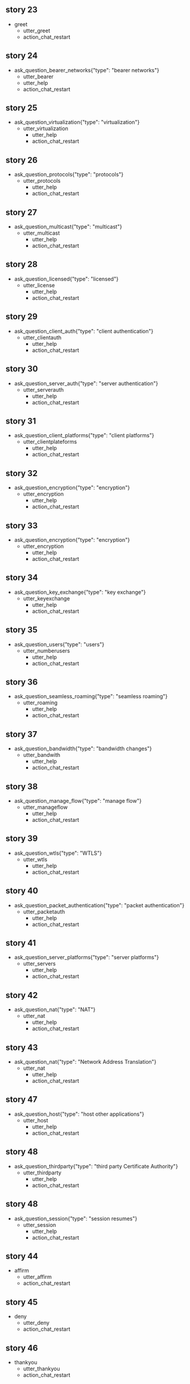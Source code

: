 ## story 23
* greet
    - utter_greet
    - action_chat_restart

## story 24
* ask_question_bearer_networks{"type": "bearer networks"}
    - utter_bearer
    - utter_help
    - action_chat_restart

## story 25
* ask_question_virtualization{"type": "virtualization"}
  - utter_virtualization
    - utter_help
    - action_chat_restart
    
## story 26
* ask_question_protocols{"type": "protocols"}
  - utter_protocols
    - utter_help
    - action_chat_restart

## story 27
* ask_question_multicast{"type": "multicast"}
  - utter_multicast
    - utter_help
    - action_chat_restart

## story 28
* ask_question_licensed{"type": "licensed"}
  - utter_license
    - utter_help
    - action_chat_restart

## story 29
* ask_question_client_auth{"type": "client authentication"}
  - utter_clientauth
    - utter_help
    - action_chat_restart

## story 30
* ask_question_server_auth{"type": "server authentication"}
  - utter_serverauth
    - utter_help
    - action_chat_restart
    
## story 31
* ask_question_client_platforms{"type": "client platforms"}
  - utter_clientplateforms
    - utter_help
    - action_chat_restart

## story 32
* ask_question_encryption{"type": "encryption"}
  - utter_encryption
    - utter_help
    - action_chat_restart

## story 33
* ask_question_encryption{"type": "encryption"}
  - utter_encryption
    - utter_help
    - action_chat_restart
    
## story 34
* ask_question_key_exchange{"type": "key exchange"}
  - utter_keyexchange
    - utter_help
    - action_chat_restart
    
## story 35
* ask_question_users{"type": "users"}
  - utter_numberusers
    - utter_help
    - action_chat_restart
    
## story 36
* ask_question_seamless_roaming{"type": "seamless roaming"}
  - utter_roaming
    - utter_help
    - action_chat_restart
    
## story 37
* ask_question_bandwidth{"type": "bandwidth changes"}
  - utter_bandwith
    - utter_help
    - action_chat_restart
    
## story 38
* ask_question_manage_flow{"type": "manage flow"}
  - utter_manageflow
    - utter_help
    - action_chat_restart
    
## story 39
* ask_question_wtls{"type": "WTLS"}
  - utter_wtls
    - utter_help
    - action_chat_restart
    
## story 40
* ask_question_packet_authentication{"type": "packet authentication"}
  - utter_packetauth
    - utter_help
    - action_chat_restart
    
## story 41
* ask_question_server_platforms{"type": "server platforms"}
  - utter_servers
    - utter_help
    - action_chat_restart
    
## story 42
* ask_question_nat{"type": "NAT"}
  - utter_nat
    - utter_help
    - action_chat_restart
    
## story 43
* ask_question_nat{"type": "Network Address Translation"}
  - utter_nat
    - utter_help
    - action_chat_restart
     
## story 47
* ask_question_host{"type": "host other applications"}
  - utter_host
    - utter_help
    - action_chat_restart

## story 48
* ask_question_thirdparty{"type": "third party Certificate Authority"}
  - utter_thirdparty
    - utter_help
    - action_chat_restart
    
## story 48
* ask_question_session{"type": "session resumes"}
  - utter_session
    - utter_help
    - action_chat_restart
    
## story 44
* affirm
    - utter_affirm
    - action_chat_restart
    
## story 45
* deny
    - utter_deny
    - action_chat_restart
    
## story 46
* thankyou
    - utter_thankyou
    - action_chat_restart

